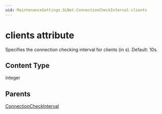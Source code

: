 ```yaml
---
uid: MaintenanceSettings.SLNet.ConnectionCheckInterval-clients
---
```


# clients attribute

Specifies the connection checking interval for clients (in s). Default: 10s.

## Content Type

integer

## Parents

[ConnectionCheckInterval](xref:MaintenanceSettings.SLNet.ConnectionCheckInterval)
